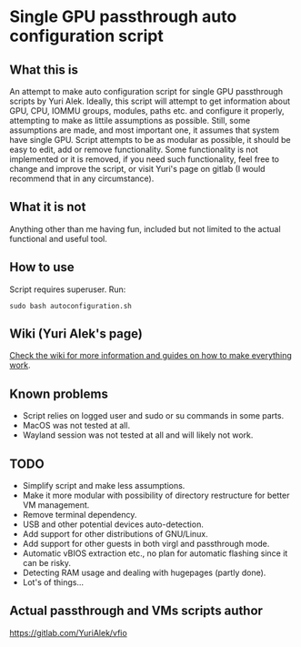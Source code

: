 # Single GPU passthrough auto configuration script

## What this is
An attempt to make auto configuration script for single GPU passthrough scripts by Yuri Alek. Ideally, this script will attempt to get information about GPU, CPU, IOMMU groups, modules, paths etc. and configure it properly, attempting to make as littile assumptions as possible. Still, some assumptions are made, and most important one, it assumes that system have single GPU.
Script attempts to be as modular as possible, it should be easy to edit, add or remove functionality.
Some functionality is not implemented or it is removed, if you need such functionality, feel free to change and improve the script, or visit Yuri's page on gitlab (I would recommend that in any circumstance). 

## What it is not
Anything other than me having fun, included but not limited to the actual functional and useful tool.

## How to use
Script requires superuser.
 Run:
```
sudo bash autoconfiguration.sh
```

## Wiki (Yuri Alek's page)
[Check the wiki for more information and guides on how to make everything work](https://gitlab.com/YuriAlek/vfio/wikis/Home).

## Known problems
- Script relies on logged user and sudo or su commands in some parts.
- MacOS was not tested at all.
- Wayland session was not tested at all and will likely not work.

## TODO
- Simplify script and make less assumptions.
- Make it more modular with possibility of directory restructure for better VM management.
- Remove terminal dependency.
- USB and other potential devices auto-detection.
- Add support for other distributions of GNU/Linux.
- Add support for other guests in both virgl and passthrough mode.
- Automatic vBIOS extraction etc., no plan for automatic flashing since it can be risky.
- Detecting RAM usage and dealing with hugepages (partly done).
- Lot's of things...

## Actual passthrough and VMs scripts author
https://gitlab.com/YuriAlek/vfio
